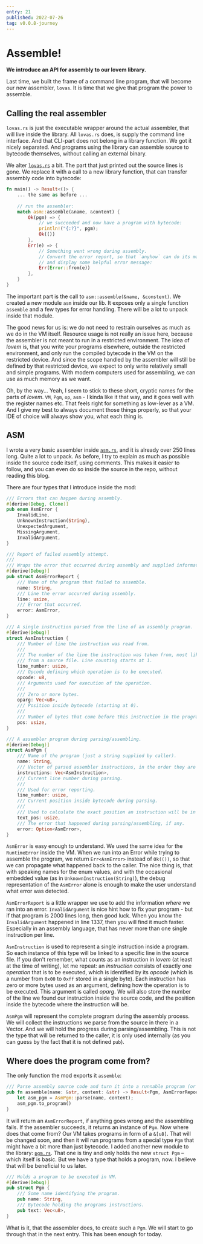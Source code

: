 ```yaml
---
entry: 21
published: 2022-07-26
tag: v0.0.8-journey
---
```


# Assemble!

__We introduce an API for assembly to our lovem library.__

Last time, we built the frame of a command line program, that will become our new assembler, `lovas`.
It is time that we give that program the power to assemble.

## Calling the real assembler
`lovas.rs` is just the executable wrapper around the actual assembler, that will live inside the 
library. All `lovas.rs` does, is supply the command line interface. And that CLI-part does not 
belong in a library function. We got it nicely separated. And programs using the library 
can assemble source to bytecode themselves, without calling an external binary.

We alter [`lovas.rs`](https://github.com/kratenko/lovem/blob/v0.0.8-journey/src/bin/lovas.rs) a bit. 
The part that just printed out the source lines is gone. We replace it with a call to a new 
library function, that can transfer assembly code into bytecode:

~~~rust
fn main() -> Result<()> {
    ... the same as before ...
    
    // run the assembler:
    match asm::assemble(&name, &content) {
        Ok(pgm) => {
            // we succeeded and now have a program with bytecode:
            println!("{:?}", pgm);
            Ok(())
        },
        Err(e) => {
            // Something went wrong during assembly.
            // Convert the error report, so that `anyhow` can do its magic
            // and display some helpful error message:
            Err(Error::from(e))
        },
    }
}
~~~

The important part is the call to `asm::assemble(&name, &constent)`. We created a new 
module `asm` inside our lib. It exposes only a single function `assemble` and a few types for 
error handling. There will be a lot to unpack inside that module.

The good news for us is: we do not need to restrain ourselves as much as we do in the VM itself.
Resource usage is not really an issue here, because the assembler is not meant to run in 
a restricted environment. The idea of *lovem* is, that you write your programs elsewhere, outside 
the restricted environment, and only run the compiled bytecode in the VM on the restricted device.
And since the scope handled by the assembler will still be defined by that restricted device, we 
expect to only write relatively small and simple programs. With modern computers used for 
assembling, we can use as much memory as we want.

Oh, by the way... Yeah, I seem to stick to these short, cryptic names for the parts of *lovem*.
`VM`, `Pgm`, `op`, `asm` - I kinda like it that way, and it goes well with the register names
etc. That feels right for something as low-lever as a VM. And I give my best to always 
document those things properly, so that your IDE of choice will always show you, what 
each thing is.

## ASM
I wrote a very basic assembler inside 
[`asm.rs`](https://github.com/kratenko/lovem/blob/v0.0.8-journey/src/asm.rs), and it is 
already over 250 lines long. Quite a lot to unpack. As before, I try to explain as much 
as possible inside the source code itself, using comments. This makes it easier to follow, 
and you can even do so inside the source in the repo, without reading this blog.

There are four types that I introduce inside the mod:

~~~rust
/// Errors that can happen during assembly.
#[derive(Debug, Clone)]
pub enum AsmError {
    InvalidLine,
    UnknownInstruction(String),
    UnexpectedArgument,
    MissingArgument,
    InvalidArgument,
}

/// Report of failed assembly attempt.
///
/// Wraps the error that occurred during assembly and supplied information where it did.
#[derive(Debug)]
pub struct AsmErrorReport {
    /// Name of the program that failed to assemble.
    name: String,
    /// Line the error occurred during assembly.
    line: usize,
    /// Error that occurred.
    error: AsmError,
}

/// A single instruction parsed from the line of an assembly program.
#[derive(Debug)]
struct AsmInstruction {
    /// Number of line the instruction was read from.
    ///
    /// The number of the line the instruction was taken from, most likely
    /// from a source file. Line counting starts at 1.
    line_number: usize,
    /// Opcode defining which operation is to be executed.
    opcode: u8,
    /// Arguments used for execution of the operation.
    ///
    /// Zero or more bytes.
    oparg: Vec<u8>,
    /// Position inside bytecode (starting at 0).
    ///
    /// Number of bytes that come before this instruction in the program.
    pos: usize,
}

/// A assembler program during parsing/assembling.
#[derive(Debug)]
struct AsmPgm {
    /// Name of the program (just a string supplied by caller).
    name: String,
    /// Vector of parsed assembler instructions, in the order they are in the source file.
    instructions: Vec<AsmInstruction>,
    /// Current line number during parsing.
    ///
    /// Used for error reporting.
    line_number: usize,
    /// Current position inside bytecode during parsing.
    ///
    /// Used to calculate the exact position an instruction will be in the bytecode.
    text_pos: usize,
    /// The error that happened during parsing/assembling, if any.
    error: Option<AsmError>,
}
~~~

`AsmError` is easy enough to understand. We used the same idea for the `RuntimeError` inside the VM.
When we run into an Error while trying to assemble the program, we return `Err<AsmError>` instead 
of `Ok(())`, so that we can propagate what happened back to the caller.
The nice thing is, that with speaking names for the enum values, and with the occasional embedded 
value (as in `UnknownInstruction(String)`), the debug representation of the `AsmError` alone is 
enough to make the user understand what error was detected.

`AsmErrorReport` is a little wrapper we use to add the information *where* we ran into an error.
`InvalidArgument` is nice hint how to fix your program - but if that program is 2000 lines long, 
then good luck. When you know the `InvalidArgument` happened in line 1337, then you will find it 
much faster. Especially in an assembly language, that has never more than one single instruction 
per line.

`AsmInstruction` is used to represent a single instruction inside a program. So each instance 
of this type will be linked to a specific line in the source file. If you don't remember, what 
counts as an instruction in *lovem* (at least at the time of writing), let me repeat: 
an *instruction* consists of exactly one *operation* that is to be executed, which is identified by 
its *opcode* (which is a number from `0x00` to `0xff` stored in a single byte). Each instruction 
has zero or more bytes used as an argument, defining how the operation is to be executed. This 
argument is called *oparg*. We will also store the number of the line we found our instruction 
inside the source code, and the position inside the bytecode where the instruction will be.

`AsmPgm` will represent the complete program during the assembly process. We will collect the 
instructions we parse from the source in there in a Vector. And we will hold the progress during 
parsing/assembling. This is not the type that will be returned to the caller, it is only used 
internally (as you can guess by the fact that it is not defined `pub`).

## Where does the program come from?
The only function the mod exports it `assemble`:

~~~rust
/// Parse assembly source code and turn it into a runnable program (or create report).
pub fn assemble(name: &str, content: &str) -> Result<Pgm, AsmErrorReport> {
    let asm_pgm = AsmPgm::parse(name, content);
    asm_pgm.to_program()
}
~~~

It will return an `AsmErrorReport`, if anything goes wrong and the assembling fails. If the 
assembler succeeds, it returns an instance of `Pgm`. Now where does that come from? Our VM 
takes programs in form of a `&[u8]`. That will be changed soon, and then it will run programs 
from a special type `Pgm` that might have a bit more than just bytecode. I added another 
new module to the library: 
[`pgm.rs`](https://github.com/kratenko/lovem/blob/v0.0.8-journey/src/pgm.rs). 
That one is tiny and only holds the new `struct Pgm` &ndash; which itself is basic. But we 
have a type that holds a program, now. I believe that will be beneficial to us later.

~~~rust
/// Holds a program to be executed in VM.
#[derive(Debug)]
pub struct Pgm {
    /// Some name identifying the program.
    pub name: String,
    /// Bytecode holding the programs instructions.
    pub text: Vec<u8>,
}
~~~

What is it, that the assembler does, to create such a `Pgm`. We will start to go through that 
in the next entry. This has been enough for today.
